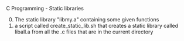 C Programming - Static libraries

0. The static library "libmy.a" containing some given functions
1. a script called create_static_lib.sh that creates a static library called liball.a from all the .c files that are in the current directory
